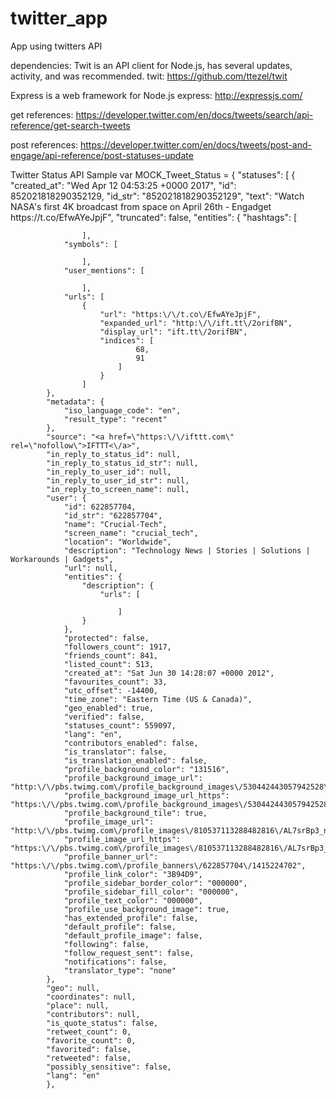 # twitter_app
App using twitters API

dependencies:
Twit is an API client for Node.js, has several updates, activity, and was recommended.
twit: https://github.com/ttezel/twit

Express is a web framework for Node.js
express: http://expressjs.com/

get references: https://developer.twitter.com/en/docs/tweets/search/api-reference/get-search-tweets

post references: https://developer.twitter.com/en/docs/tweets/post-and-engage/api-reference/post-statuses-update


Twitter Status API Sample
var MOCK_Tweet_Status = {
    "statuses": [
        {
            "created_at": "Wed Apr 12 04:53:25 +0000 2017",
            "id": 852021818290352129,
            "id_str": "852021818290352129",
            "text": "Watch NASA's first 4K broadcast from space on April 26th - Engadget https:\/\/t.co\/EfwAYeJpjF",
            "truncated": false,
            "entities": {
                "hashtags": [

                    ],
                "symbols": [

                    ],
                "user_mentions": [

                    ],
                "urls": [
                    {
                        "url": "https:\/\/t.co\/EfwAYeJpjF",
                        "expanded_url": "http:\/\/ift.tt\/2orifBN",
                        "display_url": "ift.tt\/2orifBN",
                        "indices": [
                                68,
                                91
                            ]
                        }
                    ]
            },
            "metadata": {
                "iso_language_code": "en",
                "result_type": "recent"
            },
            "source": "<a href=\"https:\/\/ifttt.com\" rel=\"nofollow\">IFTTT<\/a>",
            "in_reply_to_status_id": null,
            "in_reply_to_status_id_str": null,
            "in_reply_to_user_id": null,
            "in_reply_to_user_id_str": null,
            "in_reply_to_screen_name": null,
            "user": {
                "id": 622857704,
                "id_str": "622857704",
                "name": "Crucial-Tech",
                "screen_name": "crucial_tech",
                "location": "Worldwide",
                "description": "Technology News | Stories | Solutions | Workarounds | Gadgets",
                "url": null,
                "entities": {
                    "description": {
                        "urls": [

                            ]
                    }
                },
                "protected": false,
                "followers_count": 1917,
                "friends_count": 841,
                "listed_count": 513,
                "created_at": "Sat Jun 30 14:28:07 +0000 2012",
                "favourites_count": 33,
                "utc_offset": -14400,
                "time_zone": "Eastern Time (US & Canada)",
                "geo_enabled": true,
                "verified": false,
                "statuses_count": 559097,
                "lang": "en",
                "contributors_enabled": false,
                "is_translator": false,
                "is_translation_enabled": false,
                "profile_background_color": "131516",
                "profile_background_image_url": "http:\/\/pbs.twimg.com\/profile_background_images\/530442443057942528\/jgQgrriz.jpeg",
                "profile_background_image_url_https": "https:\/\/pbs.twimg.com\/profile_background_images\/530442443057942528\/jgQgrriz.jpeg",
                "profile_background_tile": true,
                "profile_image_url": "http:\/\/pbs.twimg.com\/profile_images\/810537113288482816\/AL7srBp3_normal.jpg",
                "profile_image_url_https": "https:\/\/pbs.twimg.com\/profile_images\/810537113288482816\/AL7srBp3_normal.jpg",
                "profile_banner_url": "https:\/\/pbs.twimg.com\/profile_banners\/622857704\/1415224702",
                "profile_link_color": "3B94D9",
                "profile_sidebar_border_color": "000000",
                "profile_sidebar_fill_color": "000000",
                "profile_text_color": "000000",
                "profile_use_background_image": true,
                "has_extended_profile": false,
                "default_profile": false,
                "default_profile_image": false,
                "following": false,
                "follow_request_sent": false,
                "notifications": false,
                "translator_type": "none"
            },
            "geo": null,
            "coordinates": null,
            "place": null,
            "contributors": null,
            "is_quote_status": false,
            "retweet_count": 0,
            "favorite_count": 0,
            "favorited": false,
            "retweeted": false,
            "possibly_sensitive": false,
            "lang": "en"
            },

